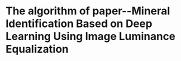 # The algorithm of paper--Mineral Identification Based on Deep Learning Using Image Luminance Equalization
